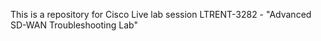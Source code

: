 This is a repository for  Cisco Live lab session LTRENT-3282 - "Advanced SD-WAN Troubleshooting Lab"
